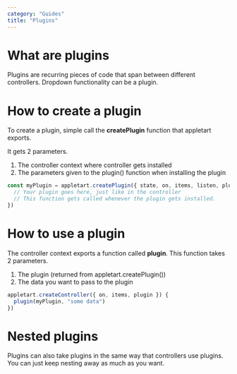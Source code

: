 ```yaml
---
category: "Guides"
title: "Plugins"
---
```


# What are plugins

Plugins are recurring pieces of code that span between different controllers.
Dropdown functionality can be a plugin.

# How to create a plugin

To create a plugin, simple call the **createPlugin** function that appletart exports.

It gets 2 parameters.

1. The controller context where controller gets installed
2. The parameters given to the plugin() function when installing the plugin

```js
const myPlugin = appletart.createPlugin({ state, on, items, listen, plugin }, params) {
  // Your plugin goes here, just like in the controller
  // This function gets called whenever the plugin gets installed.
})
```

# How to use a plugin

The controller context exports a function called **plugin**. This function takes 2 parameters.

1. The plugin (returned from appletart.createPlugin())
2. The data you want to pass to the plugin

```js
appletart.createController({ on, items, plugin }) {
  plugin(myPlugin, "some data")
})
```

# Nested plugins

Plugins can also take plugins in the same way that controllers use plugins.
You can just keep nesting away as much as you want.
